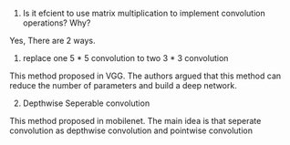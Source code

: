 1. Is it efcient to use matrix multiplication to implement convolution operations? Why?

Yes, There are 2 ways.

1. replace one 5 * 5 convolution to two 3 * 3 convolution

This method proposed in VGG.
The authors argued that this method can reduce the number of parameters and build a deep network.

2. Depthwise Seperable convolution

This method proposed in mobilenet. 
The main idea is that seperate convolution as depthwise convolution and pointwise convolution
